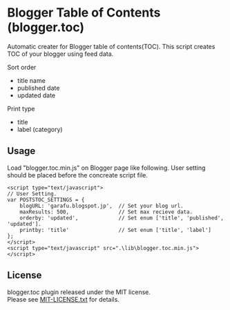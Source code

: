 Blogger Table of Contents (blogger.toc)
==================================================

Automatic creater for Blogger table of contents(TOC).
This script creates TOC of your blogger using feed data.

Sort order

 * title name
 * published date
 * updated date

Print type

 * title
 * label (category)


Usage
--------------------------

Load "blogger.toc.min.js" on Blogger page like following.
User setting should be placed before the concreate script file.

    <script type="text/javascript">
    // User Setting.
    var POSTSTOC_SETTINGS = {
        blogURL: 'garafu.blogspot.jp',  // Set your blog url.
        maxResults: 500,                // Set max recieve data.
        orderby: 'updated',             // Set enum ['title', 'published', 'updated'].
        printby: 'title'                // Set enum ['title', 'label']
    };
    </script>
    <script type="text/javascript" src=".\lib\blogger.toc.min.js"></script>


License
--------------------------
blogger.toc plugin released under the MIT license.  
Please see [MIT-LICENSE.txt](https://github.com/garafu/blogger.toc/blob/master/MIT-LICENSE.txt) for details.
